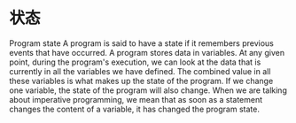 # 状态

Program state
A program is said to have a state if it remembers previous events that have occurred. A program stores data in variables. At any given point, during the program's execution, we can look at the data that is currently in all the variables we have defined. The combined value in all these variables is what makes up the state of the program.
If we change one variable, the state of the program will also change. When we are talking about imperative programming, we mean that as soon as a statement changes the content of a variable, it has changed the program state.